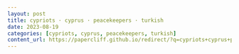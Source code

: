 ```yaml
---
layout: post
title: cypriots · cyprus · peacekeepers · turkish
date: 2023-08-19
categories: [cypriots, cyprus, peacekeepers, turkish]
content_url: https://papercliff.github.io/redirect/?q=cypriots+cyprus+peacekeepers+turkish&tbs=cdr:1,cd_min:8/18/2023,cd_max:8/20/2023
---
```

